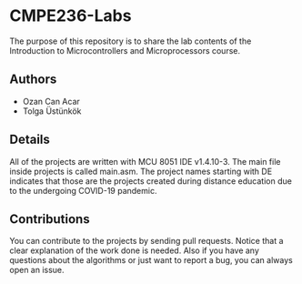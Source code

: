# CMPE236-Labs
The purpose of this repository is to share the lab contents of the Introduction to Microcontrollers and Microprocessors course.

## Authors
- Ozan Can Acar
- Tolga Üstünkök

## Details
All of the projects are written with MCU 8051 IDE v1.4.10-3. The main file inside projects is called main.asm. The project names starting with DE indicates that those are the projects created during distance education due to the undergoing COVID-19 pandemic.

## Contributions
You can contribute to the projects by sending pull requests. Notice that a clear explanation of the work done is needed. Also if you have any questions about the algorithms or just want to report a bug, you can always open an issue.

